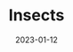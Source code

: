 ---
date: 2023-01-12
title: Insects
categories: ["animals", "nature"]
resources:
  - src: pinnocio.jpg
    params:
      cover: true
---